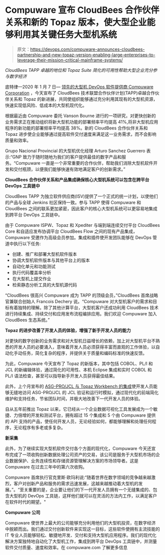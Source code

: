 # Compuware 宣布 CloudBees 合作伙伴关系和新的 Topaz 版本，使大型企业能够利用其关键任务大型机系统

> 原文：<https://devops.com/compuware-announces-cloudbees-partnership-and-new-topaz-version-enabling-large-enterprises-to-leverage-their-mission-critical-mainframe-systems/>

*CloudBees TAPP 卓越的地位和 Topaz Suite 简化的可用性帮助大型企业充分参与数字经济*

底特律—2020 年 1 月 7 日— [领先的大型机 DevOps 软件提供商 Compuware Corporation](http://www.compuware.com) ，今天宣布了 CloudBees 技术联盟合作伙伴计划(TAPP)卓越合作伙伴关系和 Topaz 的新进展，共同使组织能够通过充分利用其现有的大型机资源，快速实现低风险、低成本的大型机现代化。

根据最近由 Compuware 委托 Vanson Bourne 进行的一项研究，对更快创新的业务需求正在推动组织将新大型机功能的部署频率平均提高 41%,将非大型机应用程序的新功能的部署频率平均提高 38%。新的 CloudBees 合作伙伴关系和 Topaz 进步使企业能够通过提高软件交付速度来满足这一业务需求，而不会影响质量和效率。

Grupo Nacional Provincial 的大型机优化经理 Arturo Sanchez Guerrero 表示:“GNP 致力于随时随地为我们的客户提供最佳的数字产品和服务。“Compuware 一直是一个非常重要的合作伙伴，帮助我们消除大型机软件开发和交付瓶颈，以便我们能够快速有效地满足客户的创新需求。”

**CloudBees 合作伙伴关系和产品集成确保核心大型机系统可以包含在跨平台 DevOps 工具链中**

CloudBees TAPP 为独立软件供应商(ISV)提供了一个正式的统一计划，以使他们的产品与全球 Jenkins 社区保持一致。参与 TAPP 使得 Compuware 和 CloudBees 之间的联系更加紧密，因此客户的核心大型机系统可以更容易地集成到跨平台 DevOps 工具链中。

由于 Compuware ISPW、Topaz 和 Xpediter 与端到端连续交付平台 CloudBees Core 和自适应发布协调平台 CloudBees Flow 之间的现有产品集成，Compuware 受邀作为高级会员参加。集成和插件使开发团队能够在 DevOps 管道中执行以下任务:

*   创建、推广和部署大型机软件版本
*   协调大型机软件版本与其他平台上的版本
*   自动化单元和功能测试
*   执行代码覆盖率分析
*   在大型机上提交作业
*   检索静态分析工具的大型机源代码

“CloudBees 很高兴 Compuware 成为 TAPP 的顶级会员，”CloudBees 首席战略官兼联合创始人 Francois Dechery 说。“Compuware 对大型机客户的需求和目标有着独特的理解。除了其他计算平台，大型机客户还成功利用 CloudBees 技术进行持续集成、持续交付和应用发布流程编排应用。我们欢迎 Compuware 加入 CloudBees 生态系统。”

**Topaz 的进步改善了开发人员的体验，增强了新手开发人员的能力**

对更快的数字创新的业务需求和对大型机日益增长的依赖，加上对大型机平台不熟悉的开发人员的必要涌入，意味着开发人员必须获得丰富而直观的工作体验，以自动化手动任务，简化复杂的程序，并提供关于质量和编码标准的快速反馈。

为此，Compuware 今天宣布了 Topaz 的新版本，其中包括 COBOL、PL/I 和 JCL 的新编辑体验，通过简化的可用性、本机 Eclipse 集成和实时 COBOL 和 PL/I 语法检查，甚至可以指导新手开发人员获得最佳结果。

此外，上个月宣布的 [ASG-PRO/JCL 与 Topaz Workbench 的集成](https://www.compuware.com/integrations/topaz-workbench-integration/)使开发人员能够无缝地访问 ASG-PRO/JCL 的 JCL 验证和运行时模拟，通过现代化的前端简化维护和支持任务，节省团队时间，并极大地改善下一代开发人员的体验。

自从五年前推出 Topaz 以来，它已经从一个企业数据可视化工具发展成为一个敏捷、力倍增的开发和测试平台，拥有超过 15 个集成和 5 个由 Compuware 提供的 API 支持的产品，使任何开发人员，无论经验如何，都能够理解和处理任何程序，无论程序有多老或多复杂。

**新采集**

此外，为了继续实现大型机软件交付各个方面的现代化，Compuware 今天还宣布完成了一项收购创新数据处理公司资产的交易，该公司是服务于大型机市场的企业数据保护、业务连续性和存储资源管理解决方案的市场领导者。这是 Compuware 在过去三年中的第六次收购。

Compuware 首席执行官克里斯·欧玛利说:“随着世界在数字领域的竞争越来越激烈，客户对创新产品和服务的需求迅速发展，这越来越推动着大型机的发展。”。“至关重要的是，企业要让他们的下一代开发人员拥有一个无缝集成的、包含大型机的 DevOps 工具链，这样他们就可以在灵活的方法内工作，以满足客户在软件时代的期望。"

**Compuware 公司**

Compuware 使世界上最大的公司能够充分利用他们的大型机投资，在数字经济中脱颖而出。我们通过交付创新软件来实现这一目标，这些软件使拥有主流技能的 IT 专业人员能够轻松、敏捷地开发、交付和支持大型机应用程序。我们的现代化解决方案独特地自动化了大型机工作，集成到跨平台 DevOps 工具链中，并测量软件交付质量、速度和效率。在 compuware.com 了解更多信息